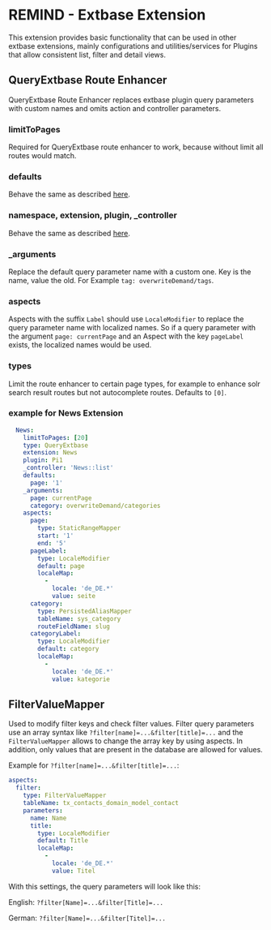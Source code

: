 # REMIND - Extbase Extension

This extension provides basic functionality that can be used in other extbase extensions, mainly configurations and utilities/services for Plugins
that allow consistent list, filter and detail views.

## QueryExtbase Route Enhancer

QueryExtbase Route Enhancer replaces extbase plugin query parameters with custom names and omits action and controller parameters.

### limitToPages
Required for QueryExtbase route enhancer to work, because without limit all routes would match.

### defaults
Behave the same as described [here](https://docs.typo3.org/m/typo3/reference-coreapi/main/en-us/ApiOverview/Routing/AdvancedRoutingConfiguration.html#enhancers).

### namespace, extension, plugin, \_controller
Behave the same as described [here](https://docs.typo3.org/m/typo3/reference-coreapi/main/en-us/ApiOverview/Routing/AdvancedRoutingConfiguration.html#extbase-plugin-enhancer).

### \_arguments
Replace the default query parameter name with a custom one. Key is the name, value the old. For Example `tag: overwriteDemand/tags`.

### aspects
Aspects with the suffix `Label` should use `LocaleModifier` to replace the query parameter name with localized names. So if a query parameter with the argument `page: currentPage` and an Aspect with the key `pageLabel` exists, the localized names would be used.

### types
Limit the route enhancer to certain page types, for example to enhance solr search result routes but not autocomplete routes. Defaults to `[0]`.

### example for News Extension

```yaml
  News:
    limitToPages: [20]
    type: QueryExtbase
    extension: News
    plugin: Pi1
    _controller: 'News::list'
    defaults:
      page: '1'
    _arguments:
      page: currentPage
      category: overwriteDemand/categories
    aspects:
      page:
        type: StaticRangeMapper
        start: '1'
        end: '5'
      pageLabel:
        type: LocaleModifier
        default: page
        localeMap:
          -
            locale: 'de_DE.*'
            value: seite
      category:
        type: PersistedAliasMapper
        tableName: sys_category
        routeFieldName: slug
      categoryLabel:
        type: LocaleModifier
        default: category
        localeMap:
          -
            locale: 'de_DE.*'
            value: kategorie

```

## FilterValueMapper

Used to modify filter keys and check filter values. Filter query parameters use an array syntax like `?filter[name]=...&filter[title]=...` and the `FilterValueMapper` allows to change the array key by using aspects. In addition, only values that are present in the database are allowed for values.

Example for `?filter[name]=...&filter[title]=...`:

```yaml
aspects:
  filter:
    type: FilterValueMapper
    tableName: tx_contacts_domain_model_contact
    parameters:
      name: Name
      title:
        type: LocaleModifier
        default: Title
        localeMap:
          -
            locale: 'de_DE.*'
            value: Titel

```
With this settings, the query parameters will look like this:

English: `?filter[Name]=...&filter[Title]=...`

German: `?filter[Name]=...&filter[Titel]=...`
